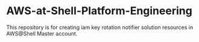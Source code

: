 # AWS-at-Shell-Platform-Engineering
This repository is for creating iam key rotation notifier solution resources in AWS@Shell Master account.